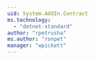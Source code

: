 ```yaml
---
uid: System.AddIn.Contract
ms.technology: 
  - "dotnet-standard"
author: "rpetrusha"
ms.author: "ronpet"
manager: "wpickett"
---
```

